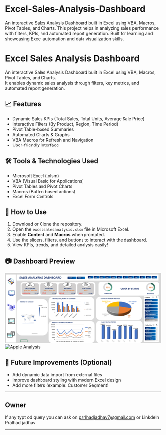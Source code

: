 # Excel-Sales-Analysis-Dashboard
An interactive Sales Analysis Dashboard built in Excel using VBA, Macros, Pivot Tables, and Charts. This project helps in analyzing sales performance with filters, KPIs, and automated report generation. Built for learning and showcasing Excel automation and data visualization skills.
# Excel Sales Analysis Dashboard

An interactive Sales Analysis Dashboard built in Excel using VBA, Macros, Pivot Tables, and Charts.  
It enables dynamic sales analysis through filters, key metrics, and automated report generation.

## 📈 Features

- Dynamic Sales KPIs (Total Sales, Total Units, Average Sale Price)
- Interactive Filters (By Product, Region, Time Period)
- Pivot Table-based Summaries
- Automated Charts & Graphs
- VBA Macros for Refresh and Navigation
- User-friendly Interface

## 🛠️ Tools & Technologies Used

- Microsoft Excel (.xlsm)
- VBA (Visual Basic for Applications)
- Pivot Tables and Pivot Charts
- Macros (Button based actions)
- Excel Form Controls

## 🚀 How to Use

1. Download or Clone the repository.
2. Open the `excelsalesanalysis.xlsm` file in Microsoft Excel.
3. Enable **Content** and **Macros** when prompted.
4. Use the slicers, filters, and buttons to interact with the dashboard.
5. View KPIs, trends, and detailed analysis easily!

## 📷 Dashboard Preview

![Dashboard Preview](Dashboard.png)
![Apple Analysis](C:/Users/hp/Downloads/gettyimages-1240702737-594x594.jpg)

## 🌟 Future Improvements (Optional)

- Add dynamic data import from external files
- Improve dashboard styling with modern Excel design
- Add more filters (example: Customer Segment)

---

## Owner

 If any typt od query you can ask on parlhadjadhav7@gmail.com or Linkdeln Pralhad jadhav



---
